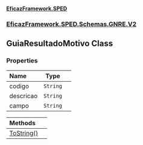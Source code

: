 #### [EficazFramework.SPED](EficazFrameworkSPED.md 'EficazFramework SPED')
### [EficazFramework.SPED.Schemas.GNRE.V2](EficazFramework.SPED.Schemas.GNRE.V2.md 'EficazFramework.SPED.Schemas.GNRE.V2')

## GuiaResultadoMotivo Class
### Properties

| Name | Type | |
| :--- | :---: | :--- |
| codigo | `String` |  |
| descricao | `String` |  |
| campo | `String` |  |

| Methods | |
| :--- | :--- |
| [ToString()](EficazFramework.SPED.Schemas.GNRE.V2/GuiaResultadoMotivo/ToString().md 'EficazFramework.SPED.Schemas.GNRE.V2.GuiaResultadoMotivo.ToString()') | |
